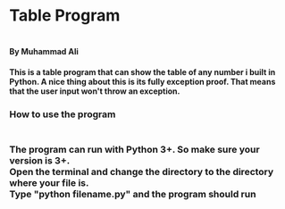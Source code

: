 <h1>Table Program<h1>
<h4>By Muhammad Ali<h4>

<p>This is a table program that can show the table of any number i built in Python. A nice thing about this is its fully exception proof. That means that the user input won't throw an exception. <br><h3>How to use the program<h3><br>The program can run with Python 3+. So make sure your version is 3+.<br>Open the terminal and change the directory to the directory where your file is.<br>Type "python filename.py" and the program should run<p>
